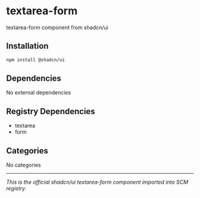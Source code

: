 # textarea-form

textarea-form component from shadcn/ui

## Installation

```bash
npm install @shadcn/ui
```

## Dependencies

No external dependencies

## Registry Dependencies

- textarea
- form

## Categories

No categories

---

*This is the official shadcn/ui textarea-form component imported into SCM registry.*
